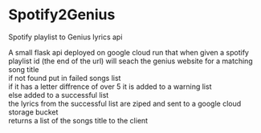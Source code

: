 # Spotify2Genius
Spotify playlist to Genius lyrics api

A small flask api deployed on google cloud run that when given a spotify playlist id (the end of the url) will seach the genius website for a matching song title \
if not found put in failed songs list \
if it has a letter diffrence of over 5 it is added to a warning list \
else added to a successful list \
the lyrics from the successful list are ziped and sent to a google cloud storage bucket \
returns a list of the songs title to the client 
